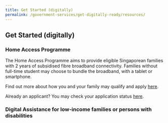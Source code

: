 ```yaml
---
title: Get Started (digitally)
permalink: /government-services/get-digitally-ready/resources/
---
```


## Get Started (digitally)


### Home Access Programme

The Home Access Programme aims to provide eligible Singaporean families with 2 years of subsidised fibre broadband connectivity. Families without full-time student may choose to bundle the broadband, with a tablet or smartphone.

Find out more about how you and your family may qualify and apply [here](https://www.imda.gov.sg/programme-listing/home-access).

Already an applicant? You may check your application status [here](https://eservice.imda.gov.sg/das/homepage).


### Digital Assistance for low-income families or persons with disabilities




